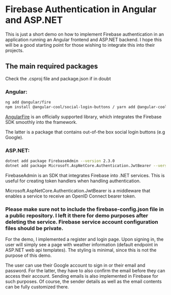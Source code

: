 # Firebase Authentication in Angular and ASP.NET

This is just a short demo on how to implement Firebase authentication in an application running an Angular frontend and ASP.NET backend. I hope this will be a good starting point for those wishing to integrate this into their projects.
## The main required packages 
Check the .csproj file and package.json if in doubt

### Angular:

```bash
ng add @angular/fire
npm install @angular-cool/social-login-buttons / yarn add @angular-cool/social-login-buttons
```
[AngularFire](https://github.com/angular/angularfire) is an officially supported library, which integrates the Firebase SDK smoothly into the framework.

The latter is a package that contains out-of-the box social login buttons (e.g Google).

### ASP.NET:
```bash
dotnet add package FirebaseAdmin --version 2.3.0
dotnet add package Microsoft.AspNetCore.Authentication.JwtBearer --version 6.0.10
```
FirebaseAdmin is an SDK that integrates Firebase into .NET services. This is useful for creating token handlers when handling authentication.

Microsoft.AspNetCore.Authentication.JwtBearer is a middleware that enables a service to receive an OpenID Connect bearer token.

### Please make sure not to include the firebase-config.json file in a public repository. I left it there for demo purposes after deleting the service. Firebase service account configuration files should be private. 

For the demo, I implemented a register and login page. Upon signing in, the user will simply see a page with weather information (default endpoint in ASP.NET web api templates). The styling is minimal, since this is not the purpose of this demo.

The user can use their Google account to sign in or their email and password. For the latter, they have to also confirm the email before they can access their account. Sending emails is also implemented in Firebase for such purposes. Of course, the sender details as well as the email contents can be fully customized there.
